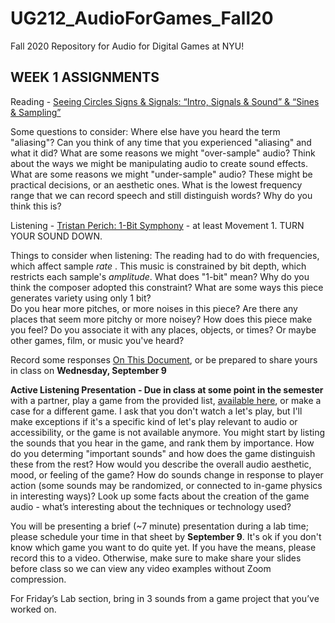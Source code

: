 # UG212_AudioForGames_Fall20
Fall 2020 Repository for Audio for Digital Games at NYU!

WEEK 1 ASSIGNMENTS
------

Reading - [Seeing Circles Signs & Signals: “Intro, Signals & Sound” & “Sines & Sampling”](https://jackschaedler.github.io/circles-sines-signals/)

Some questions to consider:
Where else have you heard the term "aliasing"?  Can you think of any time that you experienced "aliasing" and what it did?
What are some reasons we might "over-sample" audio?  Think about the ways we might be manipulating audio to create sound effects.
What are some reasons we might "under-sample" audio?  These might be practical decisions, or an aesthetic ones.
What is the lowest frequency range that we can record speech and still distinguish words?  Why do you think this is?

Listening - [Tristan Perich: 1-Bit Symphony](https://tristanperich.bandcamp.com/album/1-bit-symphony) - at least Movement 1.  TURN YOUR SOUND DOWN.

Things to consider when listening:
The reading had to do with frequencies, which affect sample _rate_ .  This music is constrained by bit depth, which restricts each sample's _amplitude_.
What does "1-bit" mean?  Why do you think the composer adopted this constraint?  What are some ways this piece generates variety using only 1 bit?  
Do you hear more pitches, or more noises in this piece?  Are there any places that seem more pitchy or more noisey?
How does this piece make you feel?  Do you associate it with any places, objects, or times? Or maybe other games, film, or music you've heard? 

Record some responses [On This Document](https://docs.google.com/document/d/1tRf_EwWJEI-p0qJuVaWIUiVvEZSH8LivPGvi1lVtUEQ/edit?usp=sharing), or be prepared to share yours in class on **Wednesday, September 9**



**Active Listening Presentation - Due in class at some point in the semester**
with a partner, play a game from the provided list, [available here](https://docs.google.com/spreadsheets/d/1hqdDCL9Sxn1z2aqPhcGguGxTOhXIV_HvDg4cryX9pDI/edit?usp=sharing), or make a case for a different game.  I ask that you don't watch a let's play, but I'll make exceptions if it's a specific kind of let's play relevant to audio or accessibility, or the game is not available anymore.  You might start by listing the sounds that you hear in the game, and rank them by importance.  How do you determing "important sounds" and how does the game distinguish these from the rest? How would you describe the overall audio aesthetic, mood, or feeling of the game?  How do sounds change in response to player action (some sounds may be randomized, or connected to in-game physics in interesting ways)?  Look up some facts about the creation of the game audio - what’s interesting about the techniques or technology used?

You will be presenting a brief (~7 minute) presentation during a lab time; please schedule your time in that sheet by **September 9**.  It's ok if you don't know which game you want to do quite yet.  If you have the means, please record this to a video.  Otherwise, make sure to make share your slides before class so we can view any video examples without Zoom compression.

For Friday’s Lab section, bring in 3 sounds from a game project that you’ve worked on.
